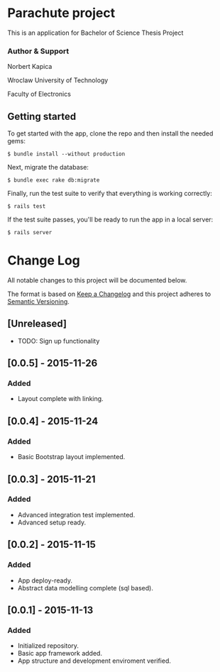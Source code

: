 # Parachute project
This is an application for Bachelor of Science Thesis Project 

### Author & Support
Norbert Kapica

Wroclaw University of Technology

Faculty of Electronics

## Getting started

To get started with the app, clone the repo and then install the needed gems:

```
$ bundle install --without production
```

Next, migrate the database:

```
$ bundle exec rake db:migrate
```

Finally, run the test suite to verify that everything is working correctly:

```
$ rails test
```

If the test suite passes, you'll be ready to run the app in a local server:

```
$ rails server
```

# Change Log
All notable changes to this project will be documented below.

The format is based on [Keep a Changelog](http://keepachangelog.com/) 
and this project adheres to [Semantic Versioning](http://semver.org/).

## [Unreleased]
- TODO: Sign up functionality

## [0.0.5] - 2015-11-26
### Added
- Layout complete with linking.

## [0.0.4] - 2015-11-24
### Added
- Basic Bootstrap layout implemented.

## [0.0.3] - 2015-11-21
### Added
- Advanced integration test implemented.
- Advanced setup ready.

## [0.0.2] - 2015-11-15
### Added
- App deploy-ready.
- Abstract data modelling complete (sql based).

## [0.0.1] - 2015-11-13
### Added
- Initialized repository.
- Basic app framework added.
- App structure and development enviroment verified.
